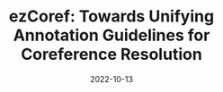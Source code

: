 ---
title: "ezCoref: Towards Unifying Annotation Guidelines for Coreference Resolution"
collection: publications
permalink: 
date: 2022-10-13
authors: "Ankita Gupta, Marzena Karpinska, Wenlong Zhao, Kalpesh Krishna, Jack Merullo, Luke Yeh, Mohit Iyyer, Brendan O'Connor"
venue: 'EACL Findings 2023 (forthcoming)'
paperurl: 'https://arxiv.org/abs/2210.07188'
citation: ''
---